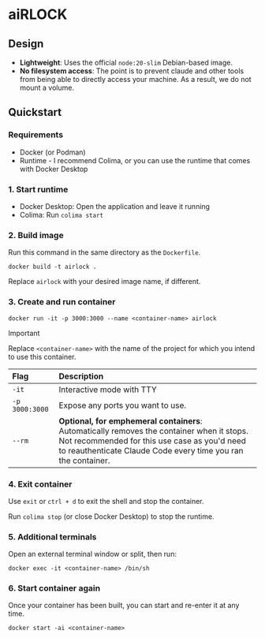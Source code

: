 # aiRLOCK

## Design

- **Lightweight**: Uses the official `node:20-slim` Debian-based image.
- **No filesystem access**: The point is to prevent claude and other tools from being able to directly access your machine.
  As a result, we do not mount a volume.

## Quickstart

### Requirements

- Docker (or Podman)
- Runtime - I recommend Colima, or you can use the runtime that comes with Docker Desktop

### 1. Start runtime

  - Docker Desktop: Open the application and leave it running
  - Colima: Run `colima start`
  
### 2. Build image

Run this command in the same directory as the `Dockerfile`.

`docker build -t airlock .`

Replace `airlock` with your desired image name, if different.

### 3. Create and run container

`docker run -it -p 3000:3000 --name <container-name> airlock`

> [!IMPORTANT]  
> Replace `<container-name>` with the name of the project for which you intend to use this container.

| Flag | Description |
| :--- | :---------- |
| `-it` | Interactive mode with TTY |
| `-p 3000:3000` | Expose any ports you want to use. |
| `--rm` | **Optional, for emphemeral containers**: Automatically removes the container when it stops. Not recommended for this use case as you'd need to reauthenticate Claude Code every time you ran the container. |

### 4. Exit container

Use `exit` or `ctrl + d` to exit the shell and stop the container.

Run `colima stop` (or close Docker Desktop) to stop the runtime.

### 5. Additional terminals

Open an external terminal window or split, then run:

`docker exec -it <container-name> /bin/sh`

### 6. Start container again

Once your container has been built, you can start and re-enter it at any time.

`docker start -ai <container-name>`
